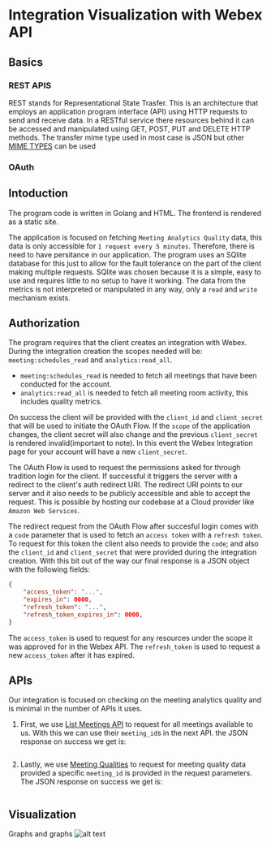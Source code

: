 # Integration Visualization with Webex API

## Basics

### REST APIS

REST stands for Representational State Trasfer. This is an architecture that employs an application program interface (API) using HTTP requests to send and receive data. In a RESTful service there resources behind it can be accessed and manipulated using GET, POST, PUT and DELETE HTTP methods. The transfer mime type used in most case is JSON but other [MIME TYPES]() can be used

### OAuth

## Intoduction

The program code is written in Golang and HTML. The frontend is rendered as a static site.

The application is focused on fetching `Meeting Analytics Quality` data, this data is only accessible for `1 request every 5 minutes`. Therefore, there is need to have persitance in our application. The program uses an SQlite database for this just to allow for the fault tolerance on the part of the client making multiple requests. SQlite was chosen because it is a simple, easy to use and requires little to no setup to have it working. The data from the metrics is not interpreted or manipulated in any way, only a `read` and `write` mechanism exists.

## Authorization

The program requires that the client creates an integration with Webex. During the integration creation the scopes needed will be: `meeting:schedules_read` and `analytics:read_all`.
- `meeting:schedules_read` is needed to fetch all meetings that have been conducted for the account.
- `analytics:read_all` is needed to fetch all meeting room activity, this includes quality metrics.

On success the client will be provided with the `client_id` and `client_secret` that will be used to initiate the OAuth Flow. If the `scope` of the application changes, the client secret will also change and the previous `client_secret` is rendered invalid(important to note). In this event the Webex Integration page for your account will have a new `client_secret`.

The OAuth Flow is used to request the permissions asked for through tradition login for the client. If successful it triggers the server with a redirect to the client's auth redirect URI. The redirect URI points to our server and it also needs to be publicly accessible and able to accept the request. This is possible by hosting our codebase at a Cloud provider like `Amazon Web Services`.

The redirect request from the OAuth Flow after succesful login comes with a `code` parameter that is used to fetch an `access token` with a `refresh token`. To request for this token the client also needs to provide the `code`; and also the `client_id` and `client_secret` that were provided during the integration creation. With this bit out of the way our final response is a JSON object with the following fields:
```json
{
    "access_token": "...",
    "expires_in": 0000,
    "refresh_token": "...",
    "refresh_token_expires_in": 0000,
}
```

The `access_token` is used to request for any resources under the scope it was approved for in the Webex API. The `refresh_token` is used to request a new `access_token` after it has expired.

## APIs

Our integration is focused on checking on the meeting analytics quality and is minimal in the number of APIs it uses.
1. First, we use [List Meetings API](https://developer.webex.com/docs/api/v1/meetings/list-meetings) to request for all meetings available to us. With this we can use their `meeting_id`s in the next API. the JSON response on success we get is:
```json
```

2. Lastly, we use [Meeting Qualities](https://developer.webex.com/docs/api/v1/meeting-qualities/get-meeting-qualities) to request for meeting quality data provided a specific `meeting_id` is provided in the request parameters. The JSON response on success we get is:
```json
```

## Visualization

Graphs and graphs 
![alt text](https://drive.google.com/file/d/1b2VXYEj8aq0MZbsji3X1xzw-KqmslmI9/view?usp=sharing)


